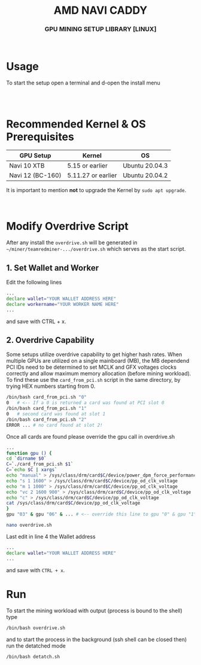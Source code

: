 <h1 align=center><strong>AMD</strong> NAVI CADDY 
<h3 align=center>GPU MINING SETUP LIBRARY [LINUX]</h3>

<br>



# Usage

To start the setup open a terminal and d-open the install menu

```bash

```

<br>

# Recommended Kernel & OS Prerequisites
| GPU Setup | Kernel | OS |
|---|---|---|
| Navi 10 XTB | 5.15 or earlier | Ubuntu 20.04.3 |
| Navi 12 (BC-160) |  5.11.27 or earlier | Ubuntu 20.04.2 |

It is important to mention <strong>not</strong> to upgrade the Kernel by `sudo apt upgrade`.

<br>


# Modify Overdrive Script

After any install the `overdrive.sh` will be generated in `~/miner/teamredminer-.../overdrive.sh` which serves as the start script.

## 1. Set Wallet and Worker

Edit the following lines 

```bash
...
declare wallet="YOUR WALLET ADDRESS HERE"
declare workername="YOUR WORKER NAME HERE"
...
```

and save with CTRL + x.

## 2. Overdrive Capability
Some setups utilize overdrive capability to get higher hash rates. 
When multiple GPUs are utilized on a single mainboard (MB), the MB dependend PCI IDs need to be determined to set MCLK and GFX voltages clocks correctly and allow maximum memory allocation (before mining workload).
To find these use the `card_from_pci.sh` script in the same directory, by trying HEX numbers starting from 0.
```bash
/bin/bash card_from_pci.sh "0"
0   # <-- If a 0 is returned a card was found at PCI slot 0
/bin/bash card_from_pci.sh "1"
0   # second card was found at slot 1
/bin/bash card_from_pci.sh "2"
ERROR ... # no card found at slot 2!
```


Once all cards are found please override the gpu call in overdrive.sh
```bash
...
function gpu () {
cd `dirname $0`
C=`./card_from_pci.sh $1`
C=`echo $C | xargs`
echo "manual" > /sys/class/drm/card$C/device/power_dpm_force_performance_level
echo "s 1 1600" > /sys/class/drm/card$C/device/pp_od_clk_voltage
echo "m 1 1000" > /sys/class/drm/card$C/device/pp_od_clk_voltage
echo "vc 2 1600 900" > /sys/class/drm/card$C/device/pp_od_clk_voltage
echo "c" > /sys/class/drm/card$C/device/pp_od_clk_voltage
cat /sys/class/drm/card$C/device/pp_od_clk_voltage
}
gpu "03" & gpu "06" & ... # <-- override this line to gpu "0" & gpu "1" or any other PCI slots found
```

```bash
nano overdrive.sh
```
Last edit in line 4 the Wallet address
```bash
...
declare wallet="YOUR WALLET ADDRESS HERE"
...
```

and save with `CTRL + x`.

# Run
To start the mining workload with output (process is bound to the shell) type
```bash
/bin/bash overdrive.sh
```
and to start the process in the background (ssh shell can be closed then) run the detatched mode
```bash
/bin/bash detatch.sh
```

